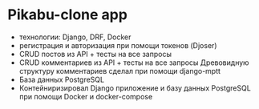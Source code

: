 # Pikabu-clone app

- технологии: Django, DRF, Docker
- регистрация и авторизация при помощи токенов (Djoser)
- CRUD постов из API + тесты на все запросы
- CRUD комментариев из API + тесты на все запросы
Древовидную структуру комментариев сделал при помощи django-mptt
- База данных PostgreSQL
- Контейниризировал Django приложение и базу данных PostgreSQL при помощи Docker и docker-compose